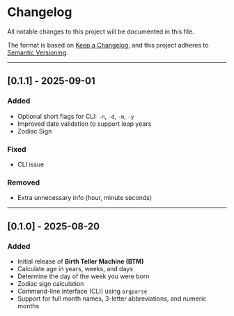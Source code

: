 # Changelog

All notable changes to this project will be documented in this file.

The format is based on [Keep a Changelog](https://keepachangelog.com/en/1.0.0/), 
and this project adheres to [Semantic Versioning](https://semver.org/spec/v2.0.0.html).

---


## [0.1.1] - 2025-09-01
### Added
- Optional short flags for CLI: `-n`, `-d`, `-m`, `-y`
- Improved date validation to support leap years
- Zodiac Sign
  
### Fixed
- CLI issue

### Removed
- Extra unnecessary info (hour, minute seconds)
---

## [0.1.0] - 2025-08-20
### Added
- Initial release of **Birth Teller Machine (BTM)**
- Calculate age in years, weeks, and days
- Determine the day of the week you were born
- Zodiac sign calculation
- Command-line interface (CLI) using `argparse`
- Support for full month names, 3-letter abbreviations, and numeric months
